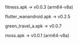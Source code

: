 fitness.apk -> v0.0.3 (arm64-v8a)

flutter_wanandroid.apk -> v0.2.5

green_travel_a.apk -> v0.0.7

moss.apk -> v0.0.1 (arm64-v8a)

